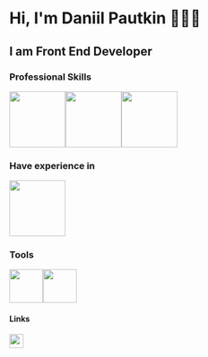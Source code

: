 # Hi, I'm Daniil Pautkin 👨🏻‍💻


## I am Front End Developer


### Professional Skills

<div style='display: flex; flex-direction: row; img { margin: 10px }'>
<img src='https://web-creator.ru/uploads/Page/33/react.svg' height="100" />
<img src='https://seeklogo.com/images/R/redux-logo-9CA6836C12-seeklogo.com.png' height="100" />
<img src='https://cdn.iconscout.com/icon/free/png-512/typescript-1174965.png' height="100" />
</div>


### Have experience in


<img src='https://cdn.app.compendium.com/uploads/user/e7c690e8-6ff9-102a-ac6d-e4aebca50425/f4a5b21d-66fa-4885-92bf-c4e81c06d916/Image/e5eee315a17de0d7f56117077eb71fa9/mongo.png' height="100" />


### Tools

<div style='display: flex; flex-direction: row; img { margin: 10px }'>
<img src='https://upload.wikimedia.org/wikipedia/commons/thumb/9/9a/Visual_Studio_Code_1.35_icon.svg/1024px-Visual_Studio_Code_1.35_icon.svg.png' height="60" />
<img src='https://cdn.worldvectorlogo.com/logos/webstorm-icon.svg' height="60" />
</div>

#### Links

<a href="https://twitter.com/daniilpautkin1">
 <img src="https://cdn4.iconfinder.com/data/icons/social-media-icons-the-circle-set/48/twitter_circle-512.png" height="25" /> 
</a>

